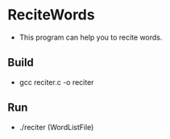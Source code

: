 # ReciteWords
- This program can help you to recite words.
## Build
- gcc reciter.c -o reciter
## Run
- ./reciter (WordListFile)
